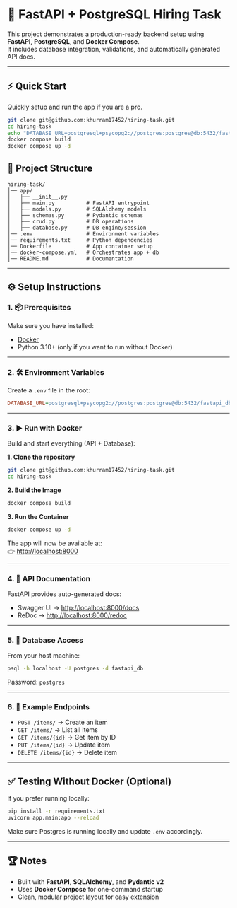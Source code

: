 # 🚀 FastAPI + PostgreSQL Hiring Task  

This project demonstrates a production-ready backend setup using **FastAPI**, **PostgreSQL**, and **Docker Compose**.  
It includes database integration, validations, and automatically generated API docs.  

---

## ⚡ Quick Start  
Quickly setup and run the app if you are a pro.

```bash
git clone git@github.com:khurram17452/hiring-task.git
cd hiring-task
echo "DATABASE_URL=postgresql+psycopg2://postgres:postgres@db:5432/fastapi_db" > .env
docker compose build
docker compose up -d
```


## 📂 Project Structure  

```
hiring-task/
│── app/
│   ├── __init__.py
│   ├── main.py          # FastAPI entrypoint
│   ├── models.py        # SQLAlchemy models
│   ├── schemas.py       # Pydantic schemas
│   ├── crud.py          # DB operations
│   ├── database.py      # DB engine/session
│── .env                 # Environment variables
│── requirements.txt     # Python dependencies
│── Dockerfile           # App container setup
│── docker-compose.yml   # Orchestrates app + db
│── README.md            # Documentation
```

---

## ⚙️ Setup Instructions  

### 1. 📦 Prerequisites  
Make sure you have installed:  
- [Docker](https://www.docker.com/)  
- Python 3.10+ (only if you want to run without Docker)  

---

### 2. 🛠 Environment Variables  

Create a `.env` file in the root:  

```ini
DATABASE_URL=postgresql+psycopg2://postgres:postgres@db:5432/fastapi_db

```

---

### 3. ▶️ Run with Docker  

Build and start everything (API + Database):  


**1. Clone the repository**  

```bash
git clone git@github.com:khurram17452/hiring-task.git
cd hiring-task
```
**2. Build the Image**
```bash
docker compose build
```

**3. Run the Container**
```bash
docker compose up -d
```

The app will now be available at:  
👉 [http://localhost:8000](http://localhost:8000)  

---

### 4. 📖 API Documentation  

FastAPI provides auto-generated docs:  

- Swagger UI → [http://localhost:8000/docs](http://localhost:8000/docs)  
- ReDoc → [http://localhost:8000/redoc](http://localhost:8000/redoc)  

---

### 5. 🐘 Database Access  

From your host machine:  

```bash
psql -h localhost -U postgres -d fastapi_db
```

Password: `postgres`  

---

### 6. 📜 Example Endpoints  

- `POST /items/` → Create an item  
- `GET /items/` → List all items  
- `GET /items/{id}` → Get item by ID  
- `PUT /items/{id}` → Update item  
- `DELETE /items/{id}` → Delete item  

---

## ✅ Testing Without Docker (Optional)  

If you prefer running locally:  

```bash
pip install -r requirements.txt
uvicorn app.main:app --reload
```

Make sure Postgres is running locally and update `.env` accordingly.  

---

## 🏆 Notes  

- Built with **FastAPI**, **SQLAlchemy**, and **Pydantic v2**  
- Uses **Docker Compose** for one-command startup  
- Clean, modular project layout for easy extension  
